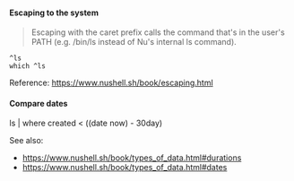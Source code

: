 
#### Escaping to the system

> Escaping with the caret prefix calls the command that's in the user's PATH (e.g. /bin/ls instead
> of Nu's internal ls command).
```nu
^ls
which ^ls
```

Reference: https://www.nushell.sh/book/escaping.html

#### Compare dates

ls | where created < ((date now) - 30day)

See also:
- https://www.nushell.sh/book/types_of_data.html#durations
- https://www.nushell.sh/book/types_of_data.html#dates

